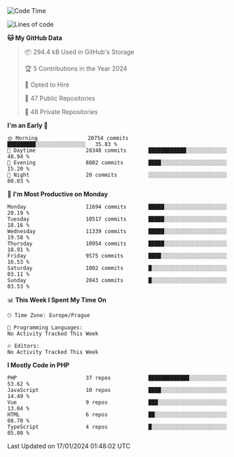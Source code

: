 <!--START_SECTION:waka-->
![Code Time](http://img.shields.io/badge/Code%20Time-1%2C583%20hrs%2058%20mins-blue)

![Lines of code](https://img.shields.io/badge/From%20Hello%20World%20I%27ve%20Written-18.4%20million%20lines%20of%20code-blue)

**🐱 My GitHub Data** 

> 📦 294.4 kB Used in GitHub's Storage 
 > 
> 🏆 5 Contributions in the Year 2024
 > 
> 💼 Opted to Hire
 > 
> 📜 47 Public Repositories 
 > 
> 🔑 48 Private Repositories 
 > 
**I'm an Early 🐤** 

```text
🌞 Morning                20754 commits       █████████░░░░░░░░░░░░░░░░   35.83 % 
🌆 Daytime                28348 commits       ████████████░░░░░░░░░░░░░   48.94 % 
🌃 Evening                8802 commits        ████░░░░░░░░░░░░░░░░░░░░░   15.20 % 
🌙 Night                  20 commits          ░░░░░░░░░░░░░░░░░░░░░░░░░   00.03 % 
```
📅 **I'm Most Productive on Monday** 

```text
Monday                   11694 commits       █████░░░░░░░░░░░░░░░░░░░░   20.19 % 
Tuesday                  10517 commits       █████░░░░░░░░░░░░░░░░░░░░   18.16 % 
Wednesday                11339 commits       █████░░░░░░░░░░░░░░░░░░░░   19.58 % 
Thursday                 10954 commits       █████░░░░░░░░░░░░░░░░░░░░   18.91 % 
Friday                   9575 commits        ████░░░░░░░░░░░░░░░░░░░░░   16.53 % 
Saturday                 1802 commits        █░░░░░░░░░░░░░░░░░░░░░░░░   03.11 % 
Sunday                   2043 commits        █░░░░░░░░░░░░░░░░░░░░░░░░   03.53 % 
```


📊 **This Week I Spent My Time On** 

```text
🕑︎ Time Zone: Europe/Prague

💬 Programming Languages: 
No Activity Tracked This Week

🔥 Editors: 
No Activity Tracked This Week
```

**I Mostly Code in PHP** 

```text
PHP                      37 repos            █████████████░░░░░░░░░░░░   53.62 % 
JavaScript               10 repos            ████░░░░░░░░░░░░░░░░░░░░░   14.49 % 
Vue                      9 repos             ███░░░░░░░░░░░░░░░░░░░░░░   13.04 % 
HTML                     6 repos             ██░░░░░░░░░░░░░░░░░░░░░░░   08.70 % 
TypeScript               4 repos             █░░░░░░░░░░░░░░░░░░░░░░░░   05.80 % 
```




 Last Updated on 17/01/2024 01:48:02 UTC
<!--END_SECTION:waka-->
<!--
**AlexKratky/AlexKratky** is a ✨ _special_ ✨ repository because its `README.md` (this file) appears on your GitHub profile.

Here are some ideas to get you started:

- 🔭 I’m currently working on ...
- 🌱 I’m currently learning ...
- 👯 I’m looking to collaborate on ...
- 🤔 I’m looking for help with ...
- 💬 Ask me about ...
- 📫 How to reach me: ...
- 😄 Pronouns: ...
- ⚡ Fun fact: ...
-->
